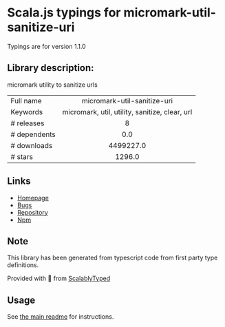
# Scala.js typings for micromark-util-sanitize-uri

Typings are for version 1.1.0

## Library description:
micromark utility to sanitize urls

|                    |                 |
| ------------------ | :-------------: |
| Full name          | micromark-util-sanitize-uri |
| Keywords           | micromark, util, utility, sanitize, clear, url |
| # releases         | 8 |
| # dependents       | 0.0 |
| # downloads        | 4499227.0 |
| # stars            | 1296.0 |

## Links
- [Homepage](https://github.com/micromark/micromark/tree/main#readme)
- [Bugs](https://github.com/micromark/micromark/issues)
- [Repository](https://github.com/micromark/micromark/tree/main)
- [Npm](https://www.npmjs.com/package/micromark-util-sanitize-uri)
    


## Note
This library has been generated from typescript code from first party type definitions.

Provided with :purple_heart: from [ScalablyTyped](https://github.com/oyvindberg/ScalablyTyped)

## Usage
See [the main readme](../../readme.md) for instructions.


